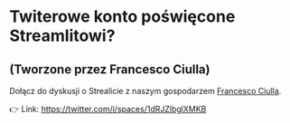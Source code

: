 # Twiterowe konto poświęcone Streamlitowi? 
## (Tworzone przez Francesco Ciulla)

Dołącz do dyskusji o Strealicie z naszym gospodarzem [Francesco Ciulla](https://twitter.com/FrancescoCiull4).

👉 Link: https://twitter.com/i/spaces/1dRJZlbglXMKB 
